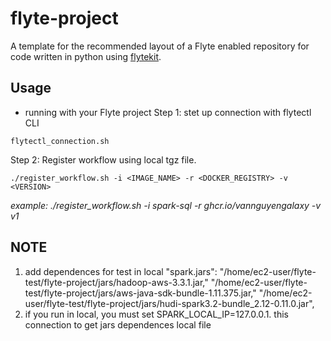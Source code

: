 # flyte-project

A template for the recommended layout of a Flyte enabled repository for code written in python using [flytekit](https://docs.flyte.org/projects/flytekit/en/latest/).

## Usage

* running with your Flyte project
Step 1: stet up connection with flytectl CLI

`flytectl_connection.sh`

Step 2: Register workflow using local tgz file.

`./register_workflow.sh -i <IMAGE_NAME> -r <DOCKER_REGISTRY> -v <VERSION> `

_example: ./register_workflow.sh -i spark-sql -r ghcr.io/vannguyengalaxy -v v1_

## NOTE

1. add dependences for test in local
 "spark.jars": "/home/ec2-user/flyte-test/flyte-project/jars/hadoop-aws-3.3.1.jar,"
               "/home/ec2-user/flyte-test/flyte-project/jars/aws-java-sdk-bundle-1.11.375.jar,"
               "/home/ec2-user/flyte-test/flyte-project/jars/hudi-spark3.2-bundle_2.12-0.11.0.jar",
2. if you run in local, you must set SPARK_LOCAL_IP=127.0.0.1. this connection to get jars dependences local file
